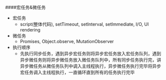 ####宏任务&微任务
* 宏任务
   * script(整体代码), setTimeout, setInterval, setImmediate, I/O, UI rendering
* 微任务
   * Promises, Object.observe, MutationObserver
* 执行顺序
   * 先执行同步任务，遇到异步宏任务则将异步宏任务放入宏任务队列，遇到异步微任务则将异步微任务放入微任务队列中，所有同步任务执行完，讲异步微任务从微任务队列中调入主线程执行，异步微任务执行完毕将异步宏任务调入主线程执行，一直循环直到所有的任务执行完毕